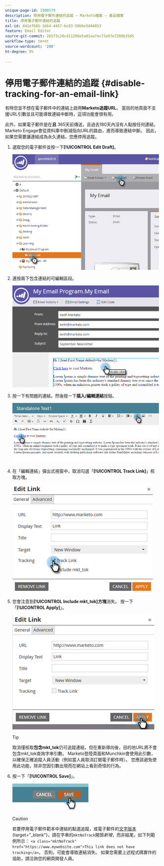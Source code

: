 ```yaml
---
unique-page-id: 1900579
description: 停用電子郵件連結的追蹤 — Marketo檔案 — 產品檔案
title: 停用電子郵件連結的追蹤
exl-id: 841ef605-1664-4457-bc83-50bbe5d44853
feature: Email Editor
source-git-commit: 26573c20c411208e5a01aa7ec73a97e7208b35d5
workflow-type: tm+mt
source-wordcount: '280'
ht-degree: 0%

---
```


# 停用電子郵件連結的追蹤 {#disable-tracking-for-an-email-link}

有時您並不想在電子郵件中的連結上啟用&#x200B;**Marketo追蹤URL**。 當目的地頁面不支援URL引數並且可能導致連結中斷時，這項功能會很有用。

此外，如果電子郵件是在&#x200B;**且** 365天前傳送，且過去180天內沒有人點按任何連結，Marketo Engage會從資料庫中刪減指向URL的路由，進而導致連結中斷。 因此，如果您需要讓連結成為永久連結，您應停用追蹤。

1. 選取您的電子郵件並按一下&#x200B;**[!UICONTROL Edit Draft]**。

   ![](assets/one-7.png)

1. 連按兩下包含連結的可編輯區段。

   ![](assets/two-6.png)

1. 按一下有問題的連結，然後按一下&#x200B;**插入/編輯連結**&#x200B;按鈕。

   ![](assets/three-6.png)

1. 在「編輯連結」彈出式視窗中，取消勾選「**[!UICONTROL Track Link]**」核取方塊。

   ![](assets/four-4.png)

1. 您會注意到&#x200B;**[!UICONTROL Include mkt_tok]方塊**&#x200B;消失。 按一下「**[!UICONTROL Apply]**」。

   ![](assets/five-3.png)

   >[!TIP]
   >
   >取消僅核取&#x200B;**包含mkt_tok**&#x200B;仍可追蹤連結，但在重新導向後，目的地URL將不會包含mkt_tok查詢字串引數。 Marketo登陸頁面和Munchkin會使用此引數，以確保正確追蹤人員活動（例如當人員取消訂閱電子郵件時）。 您應該避免使用此功能，除非您因引數出現而在網站上看到奇怪的行為。

1. 按一下「**[!UICONTROL Save]**」。

   ![](assets/image2014-9-17-22-3a25-3a20.png)

   >[!CAUTION]
   >
   >若要停用電子郵件範本中連結的點選追蹤，或電子郵件的[文字版本](/help/marketo/product-docs/email-marketing/general/creating-an-email/edit-the-text-version-of-an-email.md){target="_blank"}，請在字串的`mktNoTrack`開頭&#x200B;*新增*，而非結尾，如下列範例所示： `<a class="mktNoTrack" href="https://www.mywebsite.com">This link does not have tracking</a>`。 否則，可能會導致連結消失。 如果您需要上述程式碼實作的協助，請洽詢您的網頁開發人員。
